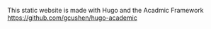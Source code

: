 This static website is made with Hugo and the Acadmic Framework 
https://github.com/gcushen/hugo-academic
